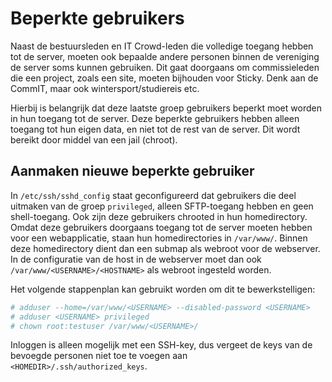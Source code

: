 # Beperkte gebruikers

Naast de bestuursleden en IT Crowd-leden die volledige toegang hebben tot de server, moeten ook bepaalde andere personen binnen de vereniging de server soms kunnen gebruiken. Dit gaat doorgaans om commissieleden die een project, zoals een site, moeten bijhouden voor Sticky. Denk aan de CommIT, maar ook wintersport/studiereis etc.

Hierbij is belangrijk dat deze laatste groep gebruikers beperkt moet worden in hun toegang tot de server. Deze beperkte gebruikers hebben alleen toegang tot hun eigen data, en niet tot de rest van de server. Dit wordt bereikt door middel van een jail (chroot).

## Aanmaken nieuwe beperkte gebruiker

In `/etc/ssh/sshd_config` staat geconfigureerd dat gebruikers die deel uitmaken van de groep `privileged`, alleen SFTP-toegang hebben en geen shell-toegang. Ook zijn deze gebruikers chrooted in hun homedirectory. Omdat deze gebruikers doorgaans toegang tot de server moeten hebben voor een webapplicatie, staan hun homedirectories in `/var/www/`. Binnen deze homedirectory dient dan een submap als webroot voor de webserver. In de configuratie van de host in de webserver moet dan ook `/var/www/<USERNAME>/<HOSTNAME>` als webroot ingesteld worden.

Het volgende stappenplan kan gebruikt worden om dit te bewerkstelligen:

```sh
# adduser --home=/var/www/<USERNAME> --disabled-password <USERNAME>
# adduser <USERNAME> privileged
# chown root:testuser /var/www/<USERNAME>/
```
Inloggen is alleen mogelijk met een SSH-key, dus vergeet de keys van de bevoegde personen niet toe te voegen aan `<HOMEDIR>/.ssh/authorized_keys`.
